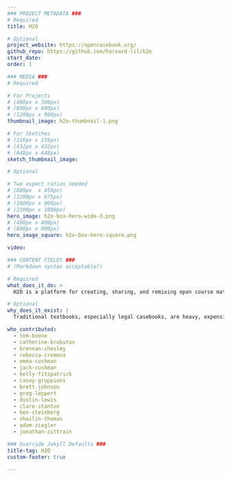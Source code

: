 ```yaml
---
### PROJECT METADATA ###
# Required
title: H2O

# Optional
project_website: https://opencasebook.org/
github_repo: https://github.com/harvard-lil/h2o
start_date:
order: 1

### MEDIA ###
# Required

# For Projects
# (400px x 300px)
# (800px x 600px)
# (1200px x 900px)
thumbnail_image: h2o-thumbnail-1.png

# For Sketches
# (216px x 216px)
# (432px x 432px)
# (648px x 648px)
sketch_thumbnail_image:

# Optional

# Two aspect ratios needed
# (800px  x 450px)
# (1200px x 675px)
# (1600px x 900px)
# (2100px x 1000px)
hero_image: h2o-box-hero-wide-3.png
# (400px x 400px)
# (800px x 800px)
hero_image_square: h2o-box-hero-square.png

video:

### CONTENT FIELDS ###
# (Markdown syntax acceptable!)

# Required
what_does_it_do: >
  H2O is a platform for creating, sharing, and remixing open course materials.

# Optional
why_does_it_exist: |
  Traditional textbooks, especially legal casebooks, are heavy, expensive and inflexible.

who_contributed:
  - tom-boone
  - catherine-brobston
  - brennan-chesley
  - rebecca-cremona
  - emma-cushman
  - jack-cushman
  - kelly-fitzpatrick
  - casey-gruppioni
  - brett-johnson
  - greg-leppert
  - dustin-lewis
  - clare-stanton
  - ben-steinberg
  - shailin-thomas
  - adam-ziegler
  - jonathan-zittrain

### Override Jekyll Defaults ###
title-tag: H2O
custom-footer: true

---
```

